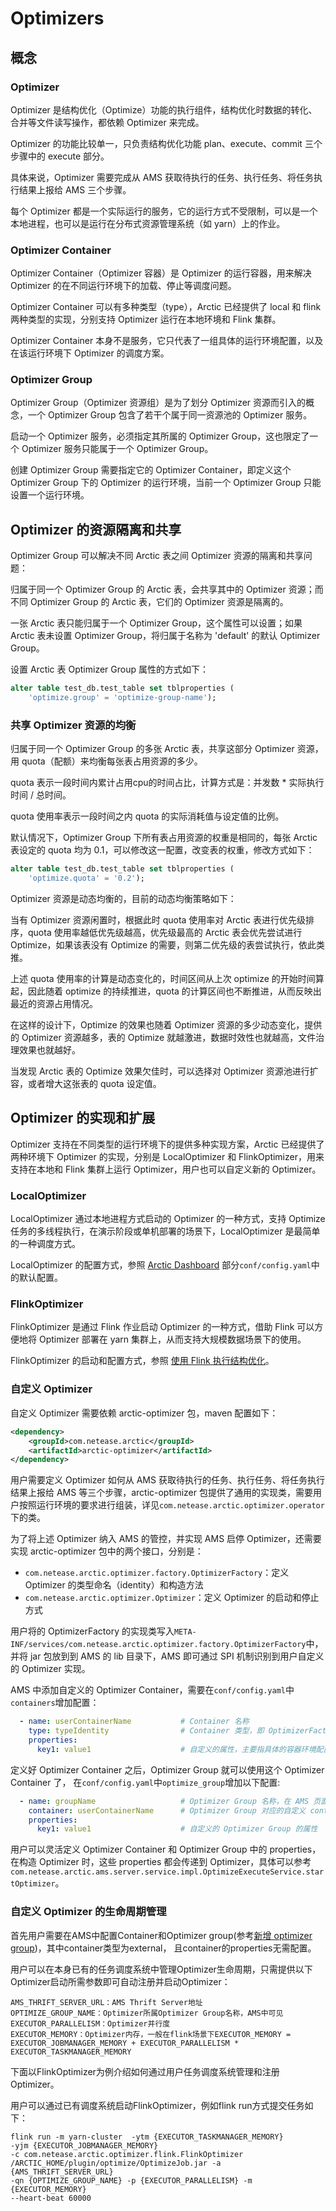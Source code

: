 # Optimizers

## 概念

### Optimizer

Optimizer 是结构优化（Optimize）功能的执行组件，结构优化时数据的转化、合并等文件读写操作，都依赖 Optimizer 来完成。

Optimizer 的功能比较单一，只负责结构优化功能 plan、execute、commit 三个步骤中的 execute 部分。

具体来说，Optimizer 需要完成从 AMS 获取待执行的任务、执行任务、将任务执行结果上报给 AMS 三个步骤。

每个 Optimizer 都是一个实际运行的服务，它的运行方式不受限制，可以是一个本地进程，也可以是运行在分布式资源管理系统（如 yarn）上的作业。

### Optimizer Container

Optimizer Container（Optimizer 容器）是 Optimizer 的运行容器，用来解决 Optimizer 的在不同运行环境下的加载、停止等调度问题。

Optimizer Container 可以有多种类型（type），Arctic 已经提供了 local 和 flink 两种类型的实现，分别支持 Optimizer 运行在本地环境和 Flink 集群。

Optimizer Container 本身不是服务，它只代表了一组具体的运行环境配置，以及在该运行环境下 Optimizer 的调度方案。

### Optimizer Group

Optimizer Group（Optimizer 资源组）是为了划分 Optimizer 资源而引入的概念，一个 Optimizer Group 包含了若干个属于同一资源池的 Optimizer 服务。

启动一个 Optimizer 服务，必须指定其所属的 Optimizer Group，这也限定了一个 Optimizer 服务只能属于一个 Optimizer Group。

创建 Optimizer Group 需要指定它的 Optimizer Container，即定义这个 Optimizer Group 下的 Optimizer 的运行环境，当前一个 Optimizer Group 只能设置一个运行环境。

## Optimizer 的资源隔离和共享

Optimizer Group 可以解决不同 Arctic 表之间 Optimizer 资源的隔离和共享问题： 

归属于同一个 Optimizer Group 的 Arctic 表，会共享其中的 Optimizer 资源；而不同 Optimizer Group 的 Arctic 表，它们的 
Optimizer 资源是隔离的。

一张 Arctic 表只能归属于一个 Optimizer Group，这个属性可以设置；如果 Arctic 表未设置 Optimizer Group，将归属于名称为 'default' 的默认 Optimizer Group。

设置 Arctic 表 Optimizer Group 属性的方式如下：

```sql
alter table test_db.test_table set tblproperties (
    'optimize.group' = 'optimize-group-name');
```

### 共享 Optimizer 资源的均衡

归属于同一个 Optimizer Group 的多张 Arctic 表，共享这部分 Optimizer 资源，用 quota（配额）来均衡每张表占用资源的多少。

quota 表示一段时间内累计占用cpu的时间占比，计算方式是：并发数 * 实际执行时间 / 总时间。

quota 使用率表示一段时间之内 quota 的实际消耗值与设定值的比例。

默认情况下，Optimizer Group 下所有表占用资源的权重是相同的，每张 Arctic 表设定的 quota 均为 0.1，可以修改这一配置，改变表的权重，修改方式如下：

```sql
alter table test_db.test_table set tblproperties (
    'optimize.quota' = '0.2');
```

Optimizer 资源是动态均衡的，目前的动态均衡策略如下：

当有 Optimizer 资源闲置时，根据此时 quota 使用率对 Arctic 表进行优先级排序，quota 使用率越低优先级越高，优先级最高的 Arctic 表会优先尝试进行 Optimize，如果该表没有 Optimize 的需要，则第二优先级的表尝试执行，依此类推。

上述 quota 使用率的计算是动态变化的，时间区间从上次 optimize 的开始时间算起，因此随着 optimize 的持续推进，quota 的计算区间也不断推进，从而反映出最近的资源占用情况。

在这样的设计下，Optimize 的效果也随着 Optimizer 资源的多少动态变化，提供的 Optimizer 资源越多，表的 Optimize 就越激进，数据时效性也就越高，文件治理效果也就越好。

当发现 Arctic 表的 Optimize 效果欠佳时，可以选择对 Optimizer 资源池进行扩容，或者增大这张表的 quota 设定值。


## Optimizer 的实现和扩展

Optimizer 支持在不同类型的运行环境下的提供多种实现方案，Arctic 已经提供了两种环境下 Optimizer 的实现，分别是 LocalOptimizer 和 FlinkOptimizer，用来支持在本地和 Flink 集群上运行 Optimizer，用户也可以自定义新的 
Optimizer。

### LocalOptimizer

LocalOptimizer 通过本地进程方式启动的 Optimizer 的一种方式，支持 Optimize 任务的多线程执行，在演示阶段或单机部署的场景下，LocalOptimizer 是最简单的一种调度方式。

LocalOptimizer 的配置方式，参照 [Arctic Dashboard](meta-service/dashboard.md) 部分`conf/config.yaml`中的默认配置。

### FlinkOptimizer

FlinkOptimizer 是通过 Flink 作业启动 Optimizer 的一种方式，借助 Flink 可以方便地将 Optimizer 部署在 yarn 集群上，从而支持大规模数据场景下的使用。

FlinkOptimizer 的启动和配置方式，参照 [使用 Flink 执行结构优化](meta-service/dashboard.md#flink)。

### 自定义 Optimizer

自定义 Optimizer 需要依赖 arctic-optimizer 包，maven 配置如下：

```xml
<dependency>
    <groupId>com.netease.arctic</groupId>
    <artifactId>arctic-optimizer</artifactId>
</dependency>
```

用户需要定义 Optimizer 如何从 AMS 获取待执行的任务、执行任务、将任务执行结果上报给 AMS 等三个步骤，arctic-optimizer 包提供了通用的实现类，需要用户按照运行环境的要求进行组装，详见`com.netease.arctic.optimizer.operator`下的类。

为了将上述 Optimizer 纳入 AMS 的管控，并实现 AMS 启停 Optimizer，还需要实现 arctic-optimizer 包中的两个接口，分别是：

- `com.netease.arctic.optimizer.factory.OptimizerFactory`：定义 Optimizer 的类型命名（identity）和构造方法
- `com.netease.arctic.optimizer.Optimizer`：定义 Optimizer 的启动和停止方式

用户将的 OptimizerFactory 的实现类写入`META-INF/services/com.netease.arctic.optimizer.factory.OptimizerFactory`中，并将 jar 包放到到 AMS 的 lib 目录下，AMS 即可通过 SPI 机制识别到用户自定义的 Optimizer 实现。

AMS 中添加自定义的 Optimizer Container，需要在`conf/config.yaml`中`containers`增加配置：

```yaml
  - name: userContainerName           # Container 名称
    type: typeIdentity                # Container 类型，即 OptimizerFactory 的 identity
    properties:
      key1: value1                    # 自定义的属性，主要指具体的容器环境配置
```

定义好 Optimizer Container 之后，Optimizer Group 就可以使用这个 Optimizer Container 了， 在`conf/config.yaml`中`optimize_group`增加以下配置:

```yaml
  - name: groupName                   # Optimizer Group 名称，在 AMS 页面中可见
    container: userContainerName      # Optimizer Group 对应的自定义 container 名称
    properties:
      key1: value1                    # 自定义的 Optimizer Group 的属性
```

用户可以灵活定义 Optimizer Container 和 Optimizer Group 中的 properties，在构造 Optimizer 时，这些 properties 都会传递到 Optimizer，具体可以参考`com.netease.arctic.ams.server.service.impl.OptimizeExecuteService.startOptimizer`。

### 自定义 Optimizer 的生命周期管理

首先用户需要在AMS中配置Container和Optimizer group(参考[新增 optimizer group](meta-service/dashboard.md#flink))，其中container类型为external，
且container的properties无需配置。

用户可以在本身已有的任务调度系统中管理Optimizer生命周期，只需提供以下Optimizer启动所需参数即可自动注册并启动Optimizer：
```text
AMS_THRIFT_SERVER_URL：AMS Thrift Server地址
OPTIMIZE_GROUP_NAME：Optimizer所属Optimizer Group名称，AMS中可见
EXECUTOR_PARALLELISM：Optimizer并行度
EXECUTOR_MEMORY：Optimizer内存，一般在flink场景下EXECUTOR_MEMORY = EXECUTOR_JOBMANAGER_MEMORY + EXECUTOR_PARALLELISM * EXECUTOR_TASKMANAGER_MEMORY
```

下面以FlinkOptimizer为例介绍如何通过用户任务调度系统管理和注册Optimizer。

用户可以通过已有调度系统启动FlinkOptimizer，例如flink run方式提交任务如下：

```shell
flink run -m yarn-cluster  -ytm {EXECUTOR_TASKMANAGER_MEMORY} 
-yjm {EXECUTOR_JOBMANAGER_MEMORY} 
-c com.netease.arctic.optimizer.flink.FlinkOptimizer 
/ARCTIC_HOME/plugin/optimize/OptimizeJob.jar -a {AMS_THRIFT_SERVER_URL} 
-qn {OPTIMIZE_GROUP_NAME} -p {EXECUTOR_PARALLELISM} -m {EXECUTOR_MEMORY} 
--heart-beat 60000
```
